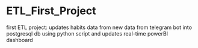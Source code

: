 # ETL_First_Project
first ETL project: updates habits data from new data from telegram bot into postgresql db using python script and updates real-time powerBI dashboard
